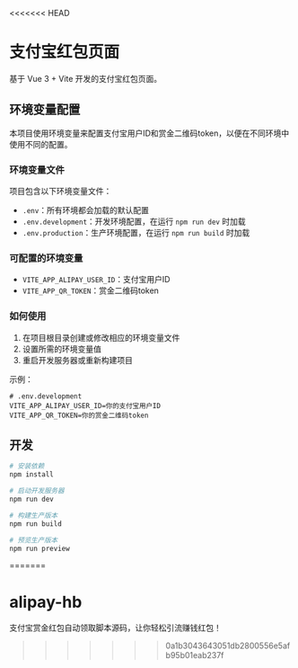 <<<<<<< HEAD
# 支付宝红包页面

基于 Vue 3 + Vite 开发的支付宝红包页面。

## 环境变量配置

本项目使用环境变量来配置支付宝用户ID和赏金二维码token，以便在不同环境中使用不同的配置。

### 环境变量文件

项目包含以下环境变量文件：

- `.env`：所有环境都会加载的默认配置
- `.env.development`：开发环境配置，在运行 `npm run dev` 时加载
- `.env.production`：生产环境配置，在运行 `npm run build` 时加载

### 可配置的环境变量

- `VITE_APP_ALIPAY_USER_ID`：支付宝用户ID
- `VITE_APP_QR_TOKEN`：赏金二维码token

### 如何使用

1. 在项目根目录创建或修改相应的环境变量文件
2. 设置所需的环境变量值
3. 重启开发服务器或重新构建项目

示例：

```
# .env.development
VITE_APP_ALIPAY_USER_ID=你的支付宝用户ID
VITE_APP_QR_TOKEN=你的赏金二维码token
```

## 开发

```bash
# 安装依赖
npm install

# 启动开发服务器
npm run dev

# 构建生产版本
npm run build

# 预览生产版本
npm run preview
```
=======
# alipay-hb
支付宝赏金红包自动领取脚本源码，让你轻松引流赚钱红包！
>>>>>>> 0a1b3043643051db2800556e5afb95b01eab237f
